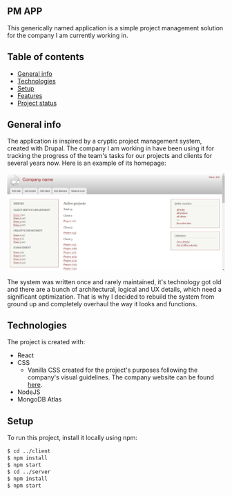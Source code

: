 ## PM APP
This generically named application is a simple project management solution for the company I am currently working in.

## Table of contents
* [General info](#general-info)
* [Technologies](#technologies)
* [Setup](#setup)
* [Features](#features)
* [Project status](#project-status)

## General info
The application is inspired by a cryptic project management system, created with Drupal. The company I am working in 
have been using it for tracking the progress of the team's tasks for our projects and clients for several years now. 
Here is an example of its homepage:

![Legacy homepage](./img/legacy-homepage.jpg)

The system was written once and rarely maintained, it's technology got old and there are a bunch of architectural,
logical and UX details, which need a significant optimization. That is why I decided to rebuild the system from ground up 
and completely overhaul the way it looks and functions.

## Technologies
The project is created with:
* React
* CSS 
  * Vanilla CSS created for the project's purposes following the company's 
    visual guidelines. The company website can be found [here](https://publicis-dialog.bg/).
* NodeJS
* MongoDB Atlas

## Setup
To run this project, install it locally using npm:

```
$ cd ../client
$ npm install
$ npm start
$ cd ../server
$ npm install
$ npm start
```